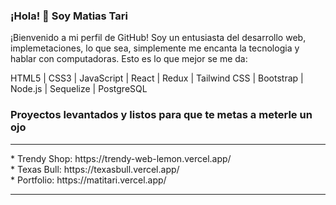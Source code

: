 ### ¡Hola! 👋 Soy Matias Tari

¡Bienvenido a mi perfil de GitHub! Soy un entusiasta del desarrollo web, implemetaciones, lo que sea, simplemente me encanta la tecnologia y hablar con computadoras. Esto es lo que mejor se me da:

HTML5 | CSS3 | JavaScript | React | Redux | Tailwind CSS | Bootstrap | Node.js | Sequelize | PostgreSQL

<i class="fa-brands fa-html5"></i>
### Proyectos levantados y listos para que te metas a meterle un ojo 
<hr>
* Trendy Shop: https://trendy-web-lemon.vercel.app/
<br>
* Texas Bull: https://texasbull.vercel.app/
<br>
* Portfolio: https://matitari.vercel.app/
<hr/>
